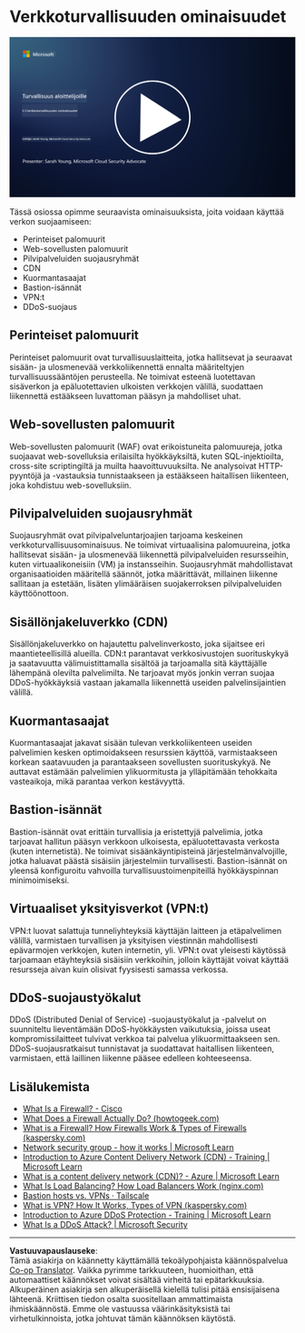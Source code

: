 <!--
CO_OP_TRANSLATOR_METADATA:
{
  "original_hash": "c3aba077bb98eebc925dd58d870229ab",
  "translation_date": "2025-09-03T20:20:29+00:00",
  "source_file": "3.3 Network security capabilities.md",
  "language_code": "fi"
}
-->
# Verkkoturvallisuuden ominaisuudet

[![Katso video](../../translated_images/3-3_placeholder.1a1265ccd17434df15e62f7e405fd8fc6a956414505c1266772f33d926e17f22.fi.png)](https://learn-video.azurefd.net/vod/player?id=b2a4a548-d129-4add-ba68-eca416ec65bc)

Tässä osiossa opimme seuraavista ominaisuuksista, joita voidaan käyttää verkon suojaamiseen:

 - Perinteiset palomuurit
 - Web-sovellusten palomuurit
 - Pilvipalveluiden suojausryhmät
 - CDN
 - Kuormantasaajat
 - Bastion-isännät
 - VPN:t
 - DDoS-suojaus

## Perinteiset palomuurit

Perinteiset palomuurit ovat turvallisuuslaitteita, jotka hallitsevat ja seuraavat sisään- ja ulosmenevää verkkoliikennettä ennalta määriteltyjen turvallisuussääntöjen perusteella. Ne toimivat esteenä luotettavan sisäverkon ja epäluotettavien ulkoisten verkkojen välillä, suodattaen liikennettä estääkseen luvattoman pääsyn ja mahdolliset uhat.

## Web-sovellusten palomuurit

Web-sovellusten palomuurit (WAF) ovat erikoistuneita palomuureja, jotka suojaavat web-sovelluksia erilaisilta hyökkäyksiltä, kuten SQL-injektioilta, cross-site scriptingiltä ja muilta haavoittuvuuksilta. Ne analysoivat HTTP-pyyntöjä ja -vastauksia tunnistaakseen ja estääkseen haitallisen liikenteen, joka kohdistuu web-sovelluksiin.

## Pilvipalveluiden suojausryhmät

Suojausryhmät ovat pilvipalveluntarjoajien tarjoama keskeinen verkkoturvallisuusominaisuus. Ne toimivat virtuaalisina palomuureina, jotka hallitsevat sisään- ja ulosmenevää liikennettä pilvipalveluiden resursseihin, kuten virtuaalikoneisiin (VM) ja instansseihin. Suojausryhmät mahdollistavat organisaatioiden määritellä säännöt, jotka määrittävät, millainen liikenne sallitaan ja estetään, lisäten ylimääräisen suojakerroksen pilvipalveluiden käyttöönottoon.

## Sisällönjakeluverkko (CDN)

Sisällönjakeluverkko on hajautettu palvelinverkosto, joka sijaitsee eri maantieteellisillä alueilla. CDN:t parantavat verkkosivustojen suorituskykyä ja saatavuutta välimuistittamalla sisältöä ja tarjoamalla sitä käyttäjälle lähempänä olevilta palvelimilta. Ne tarjoavat myös jonkin verran suojaa DDoS-hyökkäyksiä vastaan jakamalla liikennettä useiden palvelinsijaintien välillä.

## Kuormantasaajat

Kuormantasaajat jakavat sisään tulevan verkkoliikenteen useiden palvelimien kesken optimoidakseen resurssien käyttöä, varmistaakseen korkean saatavuuden ja parantaakseen sovellusten suorituskykyä. Ne auttavat estämään palvelimien ylikuormitusta ja ylläpitämään tehokkaita vasteaikoja, mikä parantaa verkon kestävyyttä.

## Bastion-isännät

Bastion-isännät ovat erittäin turvallisia ja eristettyjä palvelimia, jotka tarjoavat hallitun pääsyn verkkoon ulkoisesta, epäluotettavasta verkosta (kuten internetistä). Ne toimivat sisäänkäyntipisteinä järjestelmänvalvojille, jotka haluavat päästä sisäisiin järjestelmiin turvallisesti. Bastion-isännät on yleensä konfiguroitu vahvoilla turvallisuustoimenpiteillä hyökkäyspinnan minimoimiseksi.

## Virtuaaliset yksityisverkot (VPN:t)

VPN:t luovat salattuja tunneliyhteyksiä käyttäjän laitteen ja etäpalvelimen välillä, varmistaen turvallisen ja yksityisen viestinnän mahdollisesti epävarmojen verkkojen, kuten internetin, yli. VPN:t ovat yleisesti käytössä tarjoamaan etäyhteyksiä sisäisiin verkkoihin, jolloin käyttäjät voivat käyttää resursseja aivan kuin olisivat fyysisesti samassa verkossa.

## DDoS-suojaustyökalut

DDoS (Distributed Denial of Service) -suojaustyökalut ja -palvelut on suunniteltu lieventämään DDoS-hyökkäysten vaikutuksia, joissa useat kompromissilaitteet tulvivat verkkoa tai palvelua ylikuormittaakseen sen. DDoS-suojausratkaisut tunnistavat ja suodattavat haitallisen liikenteen, varmistaen, että laillinen liikenne pääsee edelleen kohteeseensa.

## Lisälukemista

- [What Is a Firewall? - Cisco](https://www.cisco.com/c/en/us/products/security/firewalls/what-is-a-firewall.html#~types-of-firewalls)
- [What Does a Firewall Actually Do? (howtogeek.com)](https://www.howtogeek.com/144269/htg-explains-what-firewalls-actually-do/)
- [What is a Firewall? How Firewalls Work & Types of Firewalls (kaspersky.com)](https://www.kaspersky.com/resource-center/definitions/firewall)
- [Network security group - how it works | Microsoft Learn](https://learn.microsoft.com/azure/virtual-network/network-security-group-how-it-works)
- [Introduction to Azure Content Delivery Network (CDN) - Training | Microsoft Learn](https://learn.microsoft.com/training/modules/intro-to-azure-content-delivery-network/?WT.mc_id=academic-96948-sayoung)
- [What is a content delivery network (CDN)? - Azure | Microsoft Learn](https://learn.microsoft.com/azure/cdn/cdn-overview?WT.mc_id=academic-96948-sayoung)
- [What Is Load Balancing? How Load Balancers Work (nginx.com)](https://www.nginx.com/resources/glossary/load-balancing/)
- [Bastion hosts vs. VPNs · Tailscale](https://tailscale.com/learn/bastion-hosts-vs-vpns/)
- [What is VPN? How It Works, Types of VPN (kaspersky.com)](https://www.kaspersky.com/resource-center/definitions/what-is-a-vpn)
- [Introduction to Azure DDoS Protection - Training | Microsoft Learn](https://learn.microsoft.com/training/modules/introduction-azure-ddos-protection/?WT.mc_id=academic-96948-sayoung)
- [What Is a DDoS Attack? | Microsoft Security](https://www.microsoft.com/security/business/security-101/what-is-a-ddos-attack?WT.mc_id=academic-96948-sayoung)

---

**Vastuuvapauslauseke**:  
Tämä asiakirja on käännetty käyttämällä tekoälypohjaista käännöspalvelua [Co-op Translator](https://github.com/Azure/co-op-translator). Vaikka pyrimme tarkkuuteen, huomioithan, että automaattiset käännökset voivat sisältää virheitä tai epätarkkuuksia. Alkuperäinen asiakirja sen alkuperäisellä kielellä tulisi pitää ensisijaisena lähteenä. Kriittisen tiedon osalta suositellaan ammattimaista ihmiskäännöstä. Emme ole vastuussa väärinkäsityksistä tai virhetulkinnoista, jotka johtuvat tämän käännöksen käytöstä.